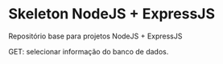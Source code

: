 # Skeleton NodeJS + ExpressJS
Repositório base para projetos NodeJS + ExpressJS


GET: selecionar informação do banco de dados.
